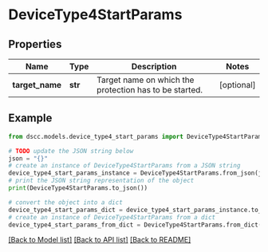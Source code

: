 # DeviceType4StartParams


## Properties

Name | Type | Description | Notes
------------ | ------------- | ------------- | -------------
**target_name** | **str** | Target name on which the protection has to be started. | [optional] 

## Example

```python
from dscc.models.device_type4_start_params import DeviceType4StartParams

# TODO update the JSON string below
json = "{}"
# create an instance of DeviceType4StartParams from a JSON string
device_type4_start_params_instance = DeviceType4StartParams.from_json(json)
# print the JSON string representation of the object
print(DeviceType4StartParams.to_json())

# convert the object into a dict
device_type4_start_params_dict = device_type4_start_params_instance.to_dict()
# create an instance of DeviceType4StartParams from a dict
device_type4_start_params_from_dict = DeviceType4StartParams.from_dict(device_type4_start_params_dict)
```
[[Back to Model list]](../README.md#documentation-for-models) [[Back to API list]](../README.md#documentation-for-api-endpoints) [[Back to README]](../README.md)


